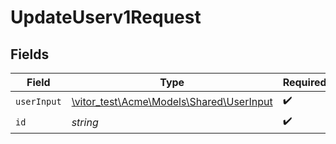# UpdateUserv1Request


## Fields

| Field                                                                        | Type                                                                         | Required                                                                     | Description                                                                  |
| ---------------------------------------------------------------------------- | ---------------------------------------------------------------------------- | ---------------------------------------------------------------------------- | ---------------------------------------------------------------------------- |
| `userInput`                                                                  | [\vitor_test\Acme\Models\Shared\UserInput](../../models/shared/UserInput.md) | :heavy_check_mark:                                                           | N/A                                                                          |
| `id`                                                                         | *string*                                                                     | :heavy_check_mark:                                                           | UserID                                                                       |